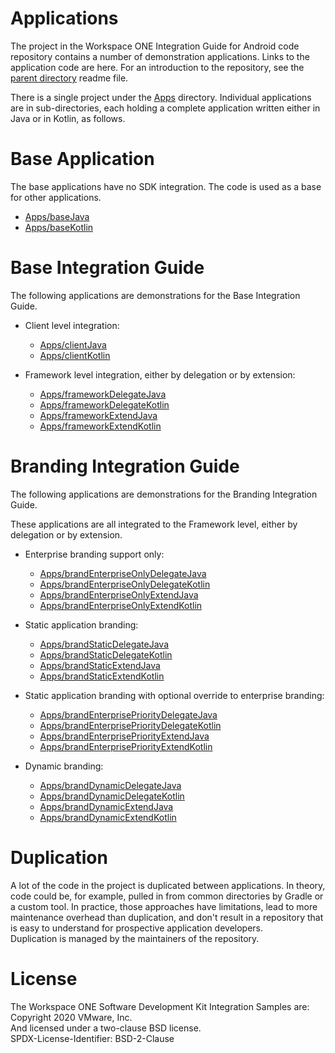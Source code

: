# Applications
The project in the Workspace ONE Integration Guide for Android code repository
contains a number of demonstration applications. Links to the application code
are here. For an introduction to the repository, see the [parent directory](..)
readme file.

There is a single project under the [Apps](../Apps) directory. Individual
applications are in sub-directories, each holding a complete application written
either in Java or in Kotlin, as follows.

# Base Application
The base applications have no SDK integration. The code is used as a base for
other applications.

-   [Apps/baseJava](../Apps/baseJava)
-   [Apps/baseKotlin](../Apps/baseKotlin)

# Base Integration Guide
The following applications are demonstrations for the Base Integration Guide.

-   Client level integration:
    -   [Apps/clientJava](../Apps/clientJava)
    -   [Apps/clientKotlin](../Apps/clientKotlin)

-   Framework level integration, either by delegation or by extension:
    -   [Apps/frameworkDelegateJava](../Apps/frameworkDelegateJava)
    -   [Apps/frameworkDelegateKotlin](../Apps/frameworkDelegateKotlin)
    -   [Apps/frameworkExtendJava](../Apps/frameworkExtendJava)
    -   [Apps/frameworkExtendKotlin](../Apps/frameworkExtendKotlin)

# Branding Integration Guide
The following applications are demonstrations for the Branding Integration
Guide.

These applications are all integrated to the Framework level, either by
delegation or by extension.

-   Enterprise branding support only:
    -   [Apps/brandEnterpriseOnlyDelegateJava](../Apps/brandEnterpriseOnlyDelegateJava)
    -   [Apps/brandEnterpriseOnlyDelegateKotlin](../Apps/brandEnterpriseOnlyDelegateKotlin)
    -   [Apps/brandEnterpriseOnlyExtendJava](../Apps/brandEnterpriseOnlyExtendJava)
    -   [Apps/brandEnterpriseOnlyExtendKotlin](../Apps/brandEnterpriseOnlyExtendKotlin)

-   Static application branding:
    -   [Apps/brandStaticDelegateJava](../Apps/brandStaticDelegateJava)
    -   [Apps/brandStaticDelegateKotlin](../Apps/brandStaticDelegateKotlin)
    -   [Apps/brandStaticExtendJava](../Apps/brandStaticExtendJava)
    -   [Apps/brandStaticExtendKotlin](../Apps/brandStaticExtendKotlin)

-   Static application branding with optional override to enterprise branding:
    -   [Apps/brandEnterprisePriorityDelegateJava](../Apps/brandEnterprisePriorityDelegateJava)
    -   [Apps/brandEnterprisePriorityDelegateKotlin](../Apps/brandEnterprisePriorityDelegateKotlin)
    -   [Apps/brandEnterprisePriorityExtendJava](../Apps/brandEnterprisePriorityExtendJava)
    -   [Apps/brandEnterprisePriorityExtendKotlin](../Apps/brandEnterprisePriorityExtendKotlin)

-   Dynamic branding:
    -   [Apps/brandDynamicDelegateJava](../Apps/brandDynamicDelegateJava)
    -   [Apps/brandDynamicDelegateKotlin](../Apps/brandDynamicDelegateKotlin)
    -   [Apps/brandDynamicExtendJava](../Apps/brandDynamicExtendJava)
    -   [Apps/brandDynamicExtendKotlin](../Apps/brandDynamicExtendKotlin)

# Duplication
A lot of the code in the project is duplicated between applications. In theory,
code could be, for example, pulled in from common directories by Gradle or a
custom tool. In practice, those approaches have limitations, lead to more
maintenance overhead than duplication, and don't result in a repository that is
easy to understand for prospective application developers.  
Duplication is managed by the maintainers of the repository.

# License
The Workspace ONE Software Development Kit Integration Samples are:  
Copyright 2020 VMware, Inc.  
And licensed under a two-clause BSD license.  
SPDX-License-Identifier: BSD-2-Clause